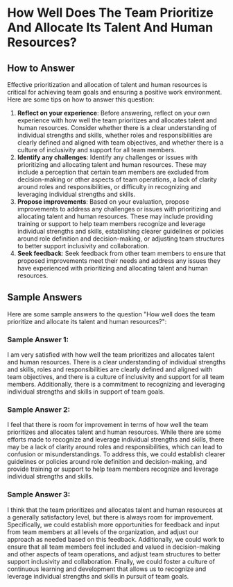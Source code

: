 How Well Does The Team Prioritize And Allocate Its Talent And Human Resources?
=====================================================================================================

How to Answer
-------------

Effective prioritization and allocation of talent and human resources is critical for achieving team goals and ensuring a positive work environment. Here are some tips on how to answer this question:

1. **Reflect on your experience**: Before answering, reflect on your own experience with how well the team prioritizes and allocates talent and human resources. Consider whether there is a clear understanding of individual strengths and skills, whether roles and responsibilities are clearly defined and aligned with team objectives, and whether there is a culture of inclusivity and support for all team members.
2. **Identify any challenges**: Identify any challenges or issues with prioritizing and allocating talent and human resources. These may include a perception that certain team members are excluded from decision-making or other aspects of team operations, a lack of clarity around roles and responsibilities, or difficulty in recognizing and leveraging individual strengths and skills.
3. **Propose improvements**: Based on your evaluation, propose improvements to address any challenges or issues with prioritizing and allocating talent and human resources. These may include providing training or support to help team members recognize and leverage individual strengths and skills, establishing clearer guidelines or policies around role definition and decision-making, or adjusting team structures to better support inclusivity and collaboration.
4. **Seek feedback**: Seek feedback from other team members to ensure that proposed improvements meet their needs and address any issues they have experienced with prioritizing and allocating talent and human resources.

Sample Answers
--------------

Here are some sample answers to the question "How well does the team prioritize and allocate its talent and human resources?":

### Sample Answer 1:

I am very satisfied with how well the team prioritizes and allocates talent and human resources. There is a clear understanding of individual strengths and skills, roles and responsibilities are clearly defined and aligned with team objectives, and there is a culture of inclusivity and support for all team members. Additionally, there is a commitment to recognizing and leveraging individual strengths and skills in support of team goals.

### Sample Answer 2:

I feel that there is room for improvement in terms of how well the team prioritizes and allocates talent and human resources. While there are some efforts made to recognize and leverage individual strengths and skills, there may be a lack of clarity around roles and responsibilities, which can lead to confusion or misunderstandings. To address this, we could establish clearer guidelines or policies around role definition and decision-making, and provide training or support to help team members recognize and leverage individual strengths and skills.

### Sample Answer 3:

I think that the team prioritizes and allocates talent and human resources at a generally satisfactory level, but there is always room for improvement. Specifically, we could establish more opportunities for feedback and input from team members at all levels of the organization, and adjust our approach as needed based on this feedback. Additionally, we could work to ensure that all team members feel included and valued in decision-making and other aspects of team operations, and adjust team structures to better support inclusivity and collaboration. Finally, we could foster a culture of continuous learning and development that allows us to recognize and leverage individual strengths and skills in pursuit of team goals.
